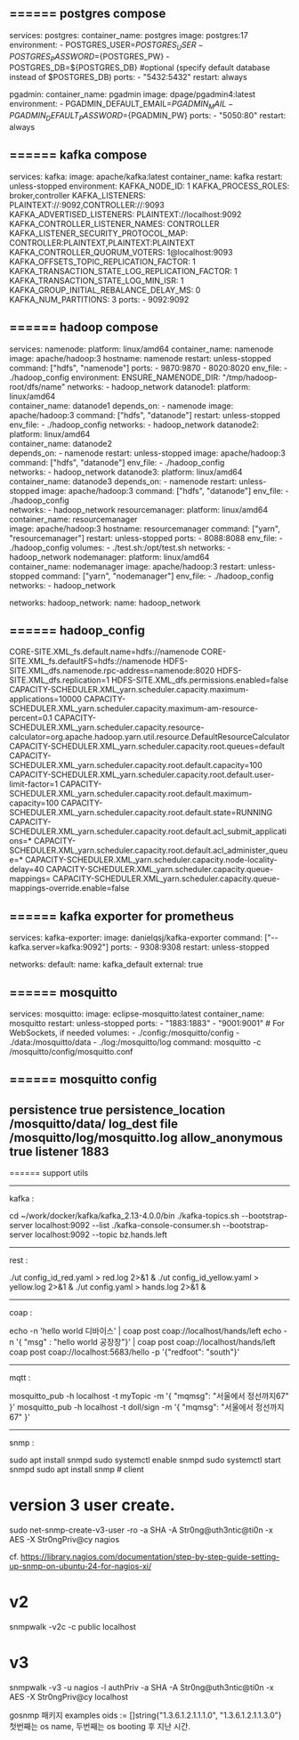 ======
postgres compose
------
services:
  postgres:
    container_name: postgres
    image: postgres:17
    environment:
      - POSTGRES_USER=${POSTGRES_USER}
      - POSTGRES_PASSWORD=${POSTGRES_PW}
      - POSTGRES_DB=${POSTGRES_DB} #optional (specify default database instead of $POSTGRES_DB)
    ports:
      - "5432:5432"
    restart: always

  pgadmin:
    container_name: pgadmin
    image: dpage/pgadmin4:latest
    environment:
      - PGADMIN_DEFAULT_EMAIL=${PGADMIN_MAIL}
      - PGADMIN_DEFAULT_PASSWORD=${PGADMIN_PW}
    ports:
      - "5050:80"
    restart: always

======
kafka compose
------
services:
  kafka:
    image: apache/kafka:latest
    container_name: kafka
    restart: unless-stopped
    environment:
      KAFKA_NODE_ID: 1
      KAFKA_PROCESS_ROLES: broker,controller
      KAFKA_LISTENERS: PLAINTEXT://:9092,CONTROLLER://:9093
      KAFKA_ADVERTISED_LISTENERS: PLAINTEXT://localhost:9092
      KAFKA_CONTROLLER_LISTENER_NAMES: CONTROLLER
      KAFKA_LISTENER_SECURITY_PROTOCOL_MAP: CONTROLLER:PLAINTEXT,PLAINTEXT:PLAINTEXT
      KAFKA_CONTROLLER_QUORUM_VOTERS: 1@localhost:9093
      KAFKA_OFFSETS_TOPIC_REPLICATION_FACTOR: 1
      KAFKA_TRANSACTION_STATE_LOG_REPLICATION_FACTOR: 1
      KAFKA_TRANSACTION_STATE_LOG_MIN_ISR: 1
      KAFKA_GROUP_INITIAL_REBALANCE_DELAY_MS: 0
      KAFKA_NUM_PARTITIONS: 3
    ports:
      - 9092:9092

======
hadoop compose
------
services:
   namenode:
      platform: linux/amd64
      container_name: namenode
      image: apache/hadoop:3
      hostname: namenode
      restart: unless-stopped
      command: ["hdfs", "namenode"]
      ports:
        - 9870:9870
        - 8020:8020
      env_file:
        - ./hadoop_config
      environment:
          ENSURE_NAMENODE_DIR: "/tmp/hadoop-root/dfs/name"
      networks:
        - hadoop_network
   datanode1:
      platform: linux/amd64   
      container_name: datanode1
      depends_on:
        - namenode
      image: apache/hadoop:3
      command: ["hdfs", "datanode"]
      restart: unless-stopped
      env_file:
        - ./hadoop_config 
      networks:
        - hadoop_network
   datanode2:
      platform: linux/amd64   
      container_name: datanode2   
      depends_on:
        - namenode
      restart: unless-stopped
      image: apache/hadoop:3
      command: ["hdfs", "datanode"]
      env_file:
        - ./hadoop_config      
      networks:
        - hadoop_network
   datanode3:
      platform: linux/amd64   
      container_name: datanode3 
      depends_on:
        - namenode
      restart: unless-stopped
      image: apache/hadoop:3
      command: ["hdfs", "datanode"]
      env_file:
        - ./hadoop_config   
      networks:
        - hadoop_network
   resourcemanager:
      platform: linux/amd64   
      container_name: resourcemanager      
      image: apache/hadoop:3
      hostname: resourcemanager
      command: ["yarn", "resourcemanager"]
      restart: unless-stopped
      ports:
         - 8088:8088
      env_file:
        - ./hadoop_config
      volumes:
        - ./test.sh:/opt/test.sh
      networks:
        - hadoop_network
   nodemanager:
      platform: linux/amd64   
      container_name: nodemanager
      image: apache/hadoop:3
      restart: unless-stopped
      command: ["yarn", "nodemanager"]
      env_file:
        - ./hadoop_config
      networks:
        - hadoop_network

networks:
  hadoop_network:
    name: hadoop_network


======
hadoop_config
------
CORE-SITE.XML_fs.default.name=hdfs://namenode
CORE-SITE.XML_fs.defaultFS=hdfs://namenode
HDFS-SITE.XML_dfs.namenode.rpc-address=namenode:8020
HDFS-SITE.XML_dfs.replication=1
HDFS-SITE.XML_dfs.permissions.enabled=false
CAPACITY-SCHEDULER.XML_yarn.scheduler.capacity.maximum-applications=10000
CAPACITY-SCHEDULER.XML_yarn.scheduler.capacity.maximum-am-resource-percent=0.1
CAPACITY-SCHEDULER.XML_yarn.scheduler.capacity.resource-calculator=org.apache.hadoop.yarn.util.resource.DefaultResourceCalculator
CAPACITY-SCHEDULER.XML_yarn.scheduler.capacity.root.queues=default
CAPACITY-SCHEDULER.XML_yarn.scheduler.capacity.root.default.capacity=100
CAPACITY-SCHEDULER.XML_yarn.scheduler.capacity.root.default.user-limit-factor=1
CAPACITY-SCHEDULER.XML_yarn.scheduler.capacity.root.default.maximum-capacity=100
CAPACITY-SCHEDULER.XML_yarn.scheduler.capacity.root.default.state=RUNNING
CAPACITY-SCHEDULER.XML_yarn.scheduler.capacity.root.default.acl_submit_applications=*
CAPACITY-SCHEDULER.XML_yarn.scheduler.capacity.root.default.acl_administer_queue=*
CAPACITY-SCHEDULER.XML_yarn.scheduler.capacity.node-locality-delay=40
CAPACITY-SCHEDULER.XML_yarn.scheduler.capacity.queue-mappings=
CAPACITY-SCHEDULER.XML_yarn.scheduler.capacity.queue-mappings-override.enable=false


======
kafka exporter for prometheus
------
services:
  kafka-exporter:
    image: danielqsj/kafka-exporter 
    command: ["--kafka.server=kafka:9092"]
    ports:
      - 9308:9308
    restart: unless-stopped

networks:
  default:
    name: kafka_default
    external: true

======
mosquitto
------
services:
  mosquitto:
    image: eclipse-mosquitto:latest
    container_name: mosquitto
    restart: unless-stopped
    ports:
      - "1883:1883"
      - "9001:9001" # For WebSockets, if needed
    volumes:
      - ./config:/mosquitto/config
      - ./data:/mosquitto/data
      - ./log:/mosquitto/log
    command: mosquitto -c /mosquitto/config/mosquitto.conf

======
mosquitto config
------
persistence true
persistence_location /mosquitto/data/
log_dest file /mosquitto/log/mosquitto.log
allow_anonymous true
listener 1883
------





======
support utils

-----------------
kafka :


cd ~/work/docker/kafka/kafka_2.13-4.0.0/bin
./kafka-topics.sh --bootstrap-server localhost:9092 --list
./kafka-console-consumer.sh --bootstrap-server localhost:9092 --topic bz.hands.left


-----------------
rest :

./ut config_id_red.yaml > red.log 2>&1 &
./ut config_id_yellow.yaml > yellow.log 2>&1 &
./ut config.yaml > hands.log 2>&1 &


-----------------
coap : 


echo -n 'hello world 디바이스' | coap post coap://localhost/hands/left
echo -n '{ "msg" : "hello world 공장장"}' | coap post coap://localhost/hands/left
coap post coap://localhost:5683/hello -p '{"redfoot": "south"}'



----------------
mqtt :

mosquitto_pub -h localhost -t myTopic -m '{ "mqmsg": "서울에서 정선까지67" }'
mosquitto_pub -h localhost -t doll/sign -m '{ "mqmsg": "서울에서 정선까지67" }'


----------------
snmp :

sudo apt install snmpd
sudo systemctl enable snmpd
sudo systemctl start snmpd
sudo apt install snmp        # client

# version 3 user create.
sudo net-snmp-create-v3-user -ro -a SHA -A Str0ng@uth3ntic@ti0n -x AES -X Str0ngPriv@cy nagios

cf. https://library.nagios.com/documentation/step-by-step-guide-setting-up-snmp-on-ubuntu-24-for-nagios-xi/

# v2
snmpwalk -v2c -c public localhost
# v3
snmpwalk -v3 -u nagios -l authPriv -a SHA -A Str0ng@uth3ntic@ti0n -x AES -X Str0ngPriv@cy localhost

gosnmp 패키지 examples
oids := []string{"1.3.6.1.2.1.1.1.0", "1.3.6.1.2.1.1.3.0"}
첫번째는 os name,  두번째는 os booting 후 지난 시간.


